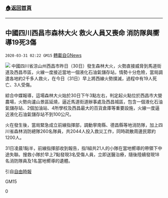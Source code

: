 ###  [:house:返回首頁](https://github.com/ourhimalayas/txt)
---

## 中國四川西昌市森林大火 救火人員又喪命 消防隊與嚮導19死3傷
`2020-03-31 02:22 GM15` [轉載自GNews](https://gnews.org/zh-hant/157847/)

![](https://s3-ap-northeast-1.amazonaws.com/news.guo.offload.media/wp-content/uploads/2020/03/31021842/php4LiE8A.jpg)
中國四川省涼山州西昌市昨日（30日）發生森林大火，火勢直接威脅到馬道街道及西昌市區，火線一度接近當地一個液化石油氣儲存站，情勢十分危險，當局調遣各地約2千多人救火，在今日（31日）早上將西線火勢撲滅，過程中有19人死亡、3人受傷。

綜合中媒報導，這場森林大火始於30日下午3點左右，判定起火點位於西昌市大營農場，火勢向瀘山景區延燒，逼近馬道街道辦事處及西昌城區，包含一個液化石油氣儲存站、2個加油站、4所學校及西昌最大的百貨倉庫等重要設施，火線一度逼近液化石油氣儲存站不到100公尺。

火在發生後，當局緊急成立前線指揮部，調動寧南縣、德昌縣等地消防隊，加上四川省森林消防總隊260名隊員，共2044人投入救災工作，同時疏散周邊民眾約1200人。

31日凌晨1點半，前線指揮部收到報告，指1組共21人的小隊在當地嚮導的帶領下中途失聯。搜救小隊於早上7點發現3名受傷人員，立即送醫治療，隨後陸續發現18名消防隊員及1名當地嚮導的遺體。

引自[自由時報](https://news.ltn.com.tw/news/world/breakingnews/3118418)

GM15

0
